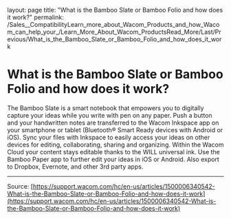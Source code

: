 layout: page
title: "What is the Bamboo Slate or Bamboo Folio and how does it work?"
permalink: /Sales__CompatibilityLearn_more_about_Wacom_Products_and_how_Wacom_can_help_your_/Learn_More_About_Wacom_ProductsRead_More/Last/Previous/What_is_the_Bamboo_Slate_or_Bamboo_Folio_and_how_does_it_work

# What is the Bamboo Slate or Bamboo Folio and how does it work?

The Bamboo Slate is a smart notebook that empowers you to digitally capture your ideas while you write with pen on any paper. Push a button and your handwritten notes are transferred to the Wacom Inkspace app on your smartphone or tablet (Bluetooth® Smart Ready devices with Android or iOS). Sync your files with Inkspace to easily access your ideas on other devices for editing, collaborating, sharing and organizing. Within the Wacom Cloud your content stays editable thanks to the WILL universal ink. Use the Bamboo Paper app to further edit your ideas in iOS or Android. Also export to Dropbox, Evernote, and other 3rd party apps.

---
Source: [https://support.wacom.com/hc/en-us/articles/1500006340542-What-is-the-Bamboo-Slate-or-Bamboo-Folio-and-how-does-it-work](https://support.wacom.com/hc/en-us/articles/1500006340542-What-is-the-Bamboo-Slate-or-Bamboo-Folio-and-how-does-it-work)
